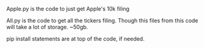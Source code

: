 Apple.py is the code to just get Apple's 10k filing

All.py is the code to get all the tickers filing. Though this files from this code will take a lot of storage. ~50gb. 

pip install statements are at top of the code, if needed.